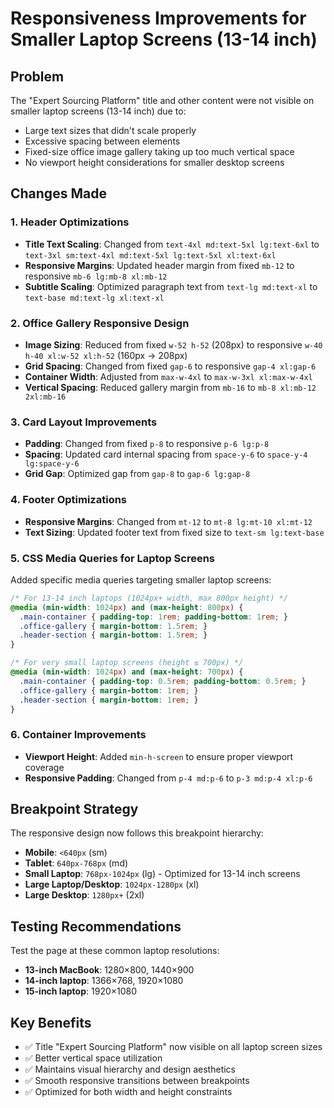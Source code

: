 # Responsiveness Improvements for Smaller Laptop Screens (13-14 inch)

## Problem
The "Expert Sourcing Platform" title and other content were not visible on smaller laptop screens (13-14 inch) due to:
- Large text sizes that didn't scale properly
- Excessive spacing between elements
- Fixed-size office image gallery taking up too much vertical space
- No viewport height considerations for smaller desktop screens

## Changes Made

### 1. Header Optimizations
- **Title Text Scaling**: Changed from `text-4xl md:text-5xl lg:text-6xl` to `text-3xl sm:text-4xl md:text-5xl lg:text-5xl xl:text-6xl`
- **Responsive Margins**: Updated header margin from fixed `mb-12` to responsive `mb-6 lg:mb-8 xl:mb-12`
- **Subtitle Scaling**: Optimized paragraph text from `text-lg md:text-xl` to `text-base md:text-lg xl:text-xl`

### 2. Office Gallery Responsive Design
- **Image Sizing**: Reduced from fixed `w-52 h-52` (208px) to responsive `w-40 h-40 xl:w-52 xl:h-52` (160px → 208px)
- **Grid Spacing**: Changed from fixed `gap-6` to responsive `gap-4 xl:gap-6`
- **Container Width**: Adjusted from `max-w-4xl` to `max-w-3xl xl:max-w-4xl`
- **Vertical Spacing**: Reduced gallery margin from `mb-16` to `mb-8 xl:mb-12 2xl:mb-16`

### 3. Card Layout Improvements
- **Padding**: Changed from fixed `p-8` to responsive `p-6 lg:p-8`
- **Spacing**: Updated card internal spacing from `space-y-6` to `space-y-4 lg:space-y-6`
- **Grid Gap**: Optimized gap from `gap-8` to `gap-6 lg:gap-8`

### 4. Footer Optimizations
- **Responsive Margins**: Changed from `mt-12` to `mt-8 lg:mt-10 xl:mt-12`
- **Text Sizing**: Updated footer text from fixed size to `text-sm lg:text-base`

### 5. CSS Media Queries for Laptop Screens
Added specific media queries targeting smaller laptop screens:

```css
/* For 13-14 inch laptops (1024px+ width, max 800px height) */
@media (min-width: 1024px) and (max-height: 800px) {
  .main-container { padding-top: 1rem; padding-bottom: 1rem; }
  .office-gallery { margin-bottom: 1.5rem; }
  .header-section { margin-bottom: 1.5rem; }
}

/* For very small laptop screens (height ≤ 700px) */
@media (min-width: 1024px) and (max-height: 700px) {
  .main-container { padding-top: 0.5rem; padding-bottom: 0.5rem; }
  .office-gallery { margin-bottom: 1rem; }
  .header-section { margin-bottom: 1rem; }
}
```

### 6. Container Improvements
- **Viewport Height**: Added `min-h-screen` to ensure proper viewport coverage
- **Responsive Padding**: Changed from `p-4 md:p-6` to `p-3 md:p-4 xl:p-6`

## Breakpoint Strategy
The responsive design now follows this breakpoint hierarchy:
- **Mobile**: `<640px` (sm)
- **Tablet**: `640px-768px` (md)
- **Small Laptop**: `768px-1024px` (lg) - Optimized for 13-14 inch screens
- **Large Laptop/Desktop**: `1024px-1280px` (xl)
- **Large Desktop**: `1280px+` (2xl)

## Testing Recommendations
Test the page at these common laptop resolutions:
- **13-inch MacBook**: 1280×800, 1440×900
- **14-inch laptop**: 1366×768, 1920×1080
- **15-inch laptop**: 1920×1080

## Key Benefits
- ✅ Title "Expert Sourcing Platform" now visible on all laptop screen sizes
- ✅ Better vertical space utilization
- ✅ Maintains visual hierarchy and design aesthetics
- ✅ Smooth responsive transitions between breakpoints
- ✅ Optimized for both width and height constraints
